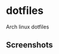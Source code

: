 # dotfiles
Arch linux dotfiles

## Screenshots
[](https://raw.githubusercontent.com/HenrySteinmetz/dotfiles/main/screenshots/1.png)
[](https://raw.githubusercontent.com/HenrySteinmetz/dotfiles/main/screenshots/2.png)

